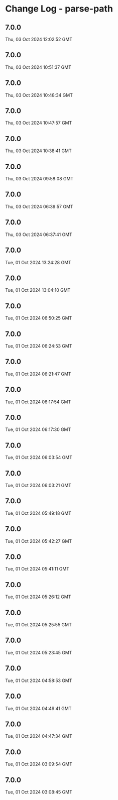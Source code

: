 # Change Log - parse-path

<!-- This log was last generated on Thu, 03 Oct 2024 12:02:52 GMT and should not be manually modified. -->

<!-- Start content -->

## 7.0.0

Thu, 03 Oct 2024 12:02:52 GMT

## 7.0.0

Thu, 03 Oct 2024 10:51:37 GMT

## 7.0.0

Thu, 03 Oct 2024 10:48:34 GMT

## 7.0.0

Thu, 03 Oct 2024 10:47:57 GMT

## 7.0.0

Thu, 03 Oct 2024 10:38:41 GMT

## 7.0.0

Thu, 03 Oct 2024 09:58:08 GMT

## 7.0.0

Thu, 03 Oct 2024 06:39:57 GMT

## 7.0.0

Thu, 03 Oct 2024 06:37:41 GMT

## 7.0.0

Tue, 01 Oct 2024 13:24:28 GMT

## 7.0.0

Tue, 01 Oct 2024 13:04:10 GMT

## 7.0.0

Tue, 01 Oct 2024 06:50:25 GMT

## 7.0.0

Tue, 01 Oct 2024 06:24:53 GMT

## 7.0.0

Tue, 01 Oct 2024 06:21:47 GMT

## 7.0.0

Tue, 01 Oct 2024 06:17:54 GMT

## 7.0.0

Tue, 01 Oct 2024 06:17:30 GMT

## 7.0.0

Tue, 01 Oct 2024 06:03:54 GMT

## 7.0.0

Tue, 01 Oct 2024 06:03:21 GMT

## 7.0.0

Tue, 01 Oct 2024 05:49:18 GMT

## 7.0.0

Tue, 01 Oct 2024 05:42:27 GMT

## 7.0.0

Tue, 01 Oct 2024 05:41:11 GMT

## 7.0.0

Tue, 01 Oct 2024 05:26:12 GMT

## 7.0.0

Tue, 01 Oct 2024 05:25:55 GMT

## 7.0.0

Tue, 01 Oct 2024 05:23:45 GMT

## 7.0.0

Tue, 01 Oct 2024 04:58:53 GMT

## 7.0.0

Tue, 01 Oct 2024 04:49:41 GMT

## 7.0.0

Tue, 01 Oct 2024 04:47:34 GMT

## 7.0.0

Tue, 01 Oct 2024 03:09:54 GMT

## 7.0.0

Tue, 01 Oct 2024 03:08:45 GMT
